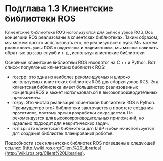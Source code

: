 # Подглава 1.3 Клиентские библиотеки ROS

Клиентские библиотеки ROS используются для записи узлов ROS. Все концепции ROS реализованы в клиентских библиотеках. Таким образом, мы можем просто использовать его, не реализуя все с нуля. Мы можем реализовать узлы ROS с издателем и подписчиком, мы можем написать обратные вызовы служб и т. д., используя клиентские библиотеки.

Основные клиентские библиотеки ROS находятся на C ++ и Python. Вот список популярных клиентских библиотек ROS:

* roscpp: это одна из наиболее рекомендуемых и широко используемых клиентских библиотек ROS для сборки узлов ROS. Эта клиентская библиотека имеет большинство реализованных концепций ROS и может использоваться в высокопроизводительных приложениях.
* rospy: Это чистая реализация клиентской библиотеки ROS в Python. Преимущество этой библиотеки заключается в простоте создания прототипов, поэтому время разработки сокращается. Не рекомендуется для высокопроизводительных приложений, но идеально подходит для некритических задач.
* roslisp: это клиентская библиотека для LISP и обычно используется для создания библиотек планирования роботов.

Подробности всех клиентских библиотек ROS приведены в следующей ссылке: [http://wiki.ros.org/Client%20Libraries](http://wiki.ros.org/Client%20Libraries).

